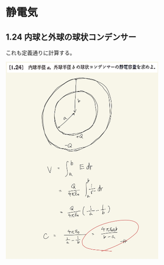 <script type="text/javascript" async src="https://cdnjs.cloudflare.com/ajax/libs/mathjax/2.7.7/MathJax.js?config=TeX-MML-AM_CHTML">

</script>

<script type="text/x-mathjax-config">
 MathJax.Hub.Config({
 tex2jax: {
 inlineMath: [['$', '$'] ],
 displayMath: [ ['$$','$$'], ["\\[","\\]"] ]
 }
 });
</script>

# 静電気
## 1.24 内球と外球の球状コンデンサー 


これも定義通りに計算する。
<br>

<img width="400" alt="electromagnetism-38" src="./images/se-24/Electromagnetism-38.jpg">